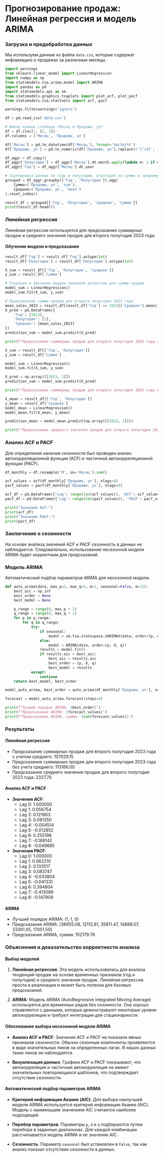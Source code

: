 # Прогнозирование продаж: Линейная регрессия и модель ARIMA
### Загрузка и предобработка данных

Мы используем данные из файла `data.csv`, которые содержат информацию о продажах за различные месяцы.

```python
import warnings
from sklearn.linear_model import LinearRegression
import numpy as np
from statsmodels.tsa.arima.model import ARIMA
import pandas as pd
import statsmodels.api as sm
from statsmodels.graphics.tsaplots import plot_acf, plot_pacf
from statsmodels.tsa.stattools import acf, pacf

warnings.filterwarnings('ignore')

df = pd.read_csv('data.csv')

# Выбор нужных столбцов (Месяц и Продажи, уп)
df = df.iloc[:, [2, 3]]
df.columns = ['Месяц', 'Продажи, уп']

df['Месяц'] = pd.to_datetime(df['Месяц'], format='%m/%d/%Y')
df['Продажи, уп'] = pd.to_numeric(df['Продажи, уп'].replace(r'[^\d]', '', regex=True).astype(float))

df_aggr = df.copy()
df_aggr['Полугодие'] = df_aggr['Месяц'].dt.month.apply(lambda m: 1 if m <= 6 else 2)
df_aggr['Год'] = df_aggr['Месяц'].dt.year

# Группировка данных по году и полугодию, агрегация по сумме и среднему
grouped = df_aggr.groupby(['Год', 'Полугодие']).agg(
    Сумма=('Продажи, уп', 'sum'),
    Среднее=('Продажи, уп', 'mean')
).reset_index()

result_df = grouped[['Год', 'Полугодие', 'Среднее', 'Сумма']]
print(result_df.head())
```

### Линейная регрессия

Линейная регрессия используется для предсказания суммарных продаж и среднего значения продаж для второго полугодия 2023 года.

#### Обучение модели и предсказание

```python
result_df['Год'] = result_df['Год'].astype(int)
result_df['Полугодие'] = result_df['Полугодие'].astype(int)

X_sum = result_df[['Год', 'Полугодие', 'Среднее']]
y_sum = result_df['Сумма']

# Создание и обучение модели линейной регрессии для суммы продаж
model_sum = LinearRegression()
model_sum.fit(X_sum, y_sum)

# Предсказание суммы продаж для второго полугодия 2023 года
mean_sales_2023 = result_df[result_df['Год'] == 2023]['Среднее'].mean()
X_pred = pd.DataFrame({
    'Год': [2023],
    'Полугодие': [2],
    'Среднее': [mean_sales_2023]
})
prediction_sum = model_sum.predict(X_pred)

print(f"Предсказание суммарных продаж для второго полугодия 2023 года с учетом среднего: {prediction_sum[0]:.2f}")

X_sum = result_df[['Год', 'Полугодие']]
y_sum = result_df['Сумма']

model_sum = LinearRegression()
model_sum.fit(X_sum, y_sum)

X_pred = np.array([[2023, 2]])
prediction_sum = model_sum.predict(X_pred)

print(f"Предсказание суммарных продаж для второго полугодия 2023 года без учета среднего: {prediction_sum[0]:.2f}")

X_mean = result_df[['Год', 'Полугодие']]
y_mean = result_df['Среднее']
model_mean = LinearRegression()
model_mean.fit(X_mean, y_mean)

prediction_mean = model_mean.predict(np.array([[2023, 2]]))

print(f"Предсказание среднего значения продаж для второго полугодия 2023 года: {prediction_mean[0]:.2f}")
```

### Анализ ACF и PACF

Для определения наличия сезонности был проведен анализ автокорреляционной функции (ACF) и частичной автокорреляционной функции (PACF).

```python
df_monthly = df.resample('M', on='Месяц').sum()

acf_values = acf(df_monthly['Продажи, уп'], nlags=8)
pacf_values = pacf(df_monthly['Продажи, уп'], nlags=8)

acf_df = pd.DataFrame({'Lag': range(len(acf_values)), 'ACF': acf_values})
pacf_df = pd.DataFrame({'Lag': range(len(pacf_values)), 'PACF': pacf_values})

print("Значения ACF:")
print(acf_df)
print("Значения PACF:")
print(pacf_df)
```

### Заключение о сезонности

На основе анализа значений ACF и PACF сезонность в данных не наблюдается. Следовательно, использование несезонной модели ARIMA будет корректным для предсказаний.

### Модель ARIMA

Автоматический подбор параметров ARIMA для несезонной модели.

```python
def auto_arima(data, max_p=5, max_q=5, d=1, seasonal=False, m=12):
    best_aic = np.inf
    best_order = None
    best_model = None

    p_range = range(0, max_p + 1)
    q_range = range(0, max_q + 1)
    for p in p_range:
        for q in q_range:
            try:
                if seasonal:
                    model = sm.tsa.statespace.SARIMAX(data, order=(p, d, q), seasonal_order=(p, d, q, m))
                else:
                    model = ARIMA(data, order=(p, d, q))
                results = model.fit()
                if results.aic < best_aic:
                    best_aic = results.aic
                    best_order = (p, d, q)
                    best_model = results
            except:
                continue
    return best_model, best_order

model_auto_arima, best_order = auto_arima(df_monthly['Продажи, уп'], seasonal=False)

forecast = model_auto_arima.forecast(steps=6)

print(f"Лучший порядок ARIMA: {best_order}")
print(f"Предсказание ARIMA: {forecast.values}")
print(f"Предсказание ARIMA, сумма: {sum(forecast.values)}")
```

### Результаты

#### Линейная регрессия
- Предсказание суммарных продаж для второго полугодия 2023 года с учетом среднего: 107929.15
- Предсказание суммарных продаж для второго полугодия 2023 года без учета среднего: 113166.00
- Предсказание среднего значения продаж для второго полугодия 2023 года: 2327.70

#### Анализ ACF и PACF
- **Значения ACF**:
   - Lag 0: 1.000000
   - Lag 1: 0.058754
   - Lag 2: 0.121663
   - Lag 3: 0.081350
   - Lag 4: -0.004514
   - Lag 5: -0.012852
   - Lag 6: 0.255198
   - Lag 7: -0.189142
   - Lag 8: -0.049685
- **Значения PACF**:
   - Lag 0: 1.000000
   - Lag 1: 0.062210
   - Lag 2: 0.133517
   - Lag 3: 0.083747
   - Lag 4: -0.033804
   - Lag 5: -0.041331
   - Lag 6: 0.394804
   - Lag 7: -0.413089
   - Lag 8: -0.147808

#### ARIMA
- Лучший порядок ARIMA: (1, 1, 0)
- Предсказание ARIMA: [38955.08, 12112.61, 35811.47, 14888.07, 33361.05, 17051.50]
- Предсказание ARIMA, сумма: 152179.78

### Объяснения и доказательство корректности анализа

#### Выбор моделей

1. **Линейная регрессия**: Эта модель использовалась для анализа тенденций продаж на основе временных признаков (год и полугодие) и среднего значения продаж. Линейная регрессия проста в реализации и может быть полезна для базовых предсказаний.

2. **ARIMA**: Модель ARIMA (AutoRegressive Integrated Moving Average) используется для временных рядов без сезонности. Она хорошо справляется с данными, которые демонстрируют некоторые уровни автокорреляции и требуют интеграции для стационарности.

#### Обоснование выбора несезонной модели ARIMA

- **Анализ ACF и PACF**: Значения ACF и PACF не показали явных признаков сезонности. Обычно сезонные компоненты проявляются в виде значительных пиков на определенных лагах. В наших данных таких пиков не наблюдается.
  
- **Визуализация данных**: Графики ACF и PACF показывают, что автокорреляция и частичная автокорреляция не имеют значительных повторяющихся шаблонов, что подтверждает отсутствие сезонности.

#### Автоматический подбор параметров ARIMA

- **Критерий информации Акаике (AIC)**: Для выбора наилучшей модели ARIMA используется критерий информации Акаике (AIC). Модель с наименьшим значением AIC считается наиболее подходящей.

- **Перебор параметров**: Параметры `p`, `d` и `q` подбираются путем перебора в заданных диапазонах. Для каждой комбинации рассчитывается модель ARIMA и ее значение AIC.

- **Сезонность**: Параметр `seasonal` был установлен в `False`, так как анализ показал отсутствие сезонности в данных.